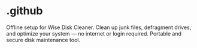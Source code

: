 # .github
Offline setup for Wise Disk Cleaner. Clean up junk files, defragment drives, and optimize your system — no internet or login required. Portable and secure disk maintenance tool.

